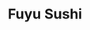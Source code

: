 ---
layout: place
title: "Fuyu Sushi"
permalink: /colorado/aurora/fuyu-sushi.html
stateAbbr: CO
stateName: Colorado
cityName: Aurora
seo:
  name: "Fuyu Sushi"
  type: Restaurant
  links: http://fuyusushi.com/
description: "Fuyu Sushi serves delicious sushi in Aurora, Colorado. Try fresh Japanese dishes for a great dining experience. "
place_id: ChIJYQwbgqmJbIcRNHTYBvRky3E
photos:
  - name: >-
      places/ChIJYQwbgqmJbIcRNHTYBvRky3E/photos/AeeoHcItF2SME5NHK30REN1DeqL5Fu_VH8QTyJSXZ1xdqBumkZASjT6MQMJnmkg7K41H3clSQPAQqaTD8HeSfgPg7nlrYS-5QYuYOKWnRBmi_jU--Oagh29_nEYeR_rIUi62cGTmw88MxbDAd0RqUpph3bRreo7q2Pld23oWGPqgo0RhL1j_kBc2L_5HlJ7wOblaNqOUYaJWhOUBvIIolN0ERZo7cuMaL2gAhpCZNayyzaDlD_PX8nkvERyQCUrib2ExKdddiy6ahkExRTX807GKuH5D-MBbWV50B7e_T89CJQwKJXCSL3A3jNd1i3OJLkD5YJ_Rwp16jLo4f9AHUG8Io778IZ0-x4SD0bg6JTnT5Txht-nNpLMTrnRdpzGxVwKTnqhsCW_lTYl-2DpZzhQz9GJBsVCVDfvLJBpMLLe9BGT_f0eO
    widthPx: 3302
    heightPx: 1486
    authorAttributions:
      - displayName: John Huynh
        uri: https://maps.google.com/maps/contrib/107985455637243587483
        photoUri: >-
          https://lh3.googleusercontent.com/a-/ALV-UjX-WXo8FZiIgebUlYyfgVeeB4qudg72z53502YY16XQFuILFAM=s100-p-k-no-mo
    flagContentUri: >-
      https://www.google.com/local/imagery/report/?cb_client=maps_api_places.places_api&image_key=!1e10!2sCIHM0ogKEICAgICl1puggwE&hl=en-US
    googleMapsUri: >-
      https://www.google.com/maps/place//data=!3m4!1e2!3m2!1sCIHM0ogKEICAgICl1puggwE!2e10!4m2!3m1!1s0x876c89a9821b0c61:0x71cb64f406d87434
  - name: >-
      places/ChIJYQwbgqmJbIcRNHTYBvRky3E/photos/AeeoHcKbGC3hGaTQr2nzG1l0VzrUPdeSr4deW8QwvJjkNdX5O94T8L4ZE-0MHYYOKTJjSmdI6V1YIfs3GFOxWwsVWbP2wGfPJjq2d_IFsQmvlRAvN9OywskUdZwRv1hpt26Em8JXYNxklYfSvc-r1wjaMqr8zFCCUGn3ieLJO62JnwXOwwErXboUTR5PxwzyDOnOxUgIYjfA3nJniUCrUSH8TfMKBlgaXCqDkiKTdvIJNjlafXx_9fJc8hBFhCwqnC5CugJLjlf0fvt5van9MKzKbY2Z8IbAS2m3Ud0HPSyICJc2jw
    widthPx: 1920
    heightPx: 861
    authorAttributions:
      - displayName: Fuyu Sushi
        uri: https://maps.google.com/maps/contrib/108205169171798838976
        photoUri: >-
          https://lh3.googleusercontent.com/a-/ALV-UjV2avXlkJmt7vLkiy5-LUP-Pp6VVzMsORvZaG2e5wbM5Rp9tbo=s100-p-k-no-mo
    flagContentUri: >-
      https://www.google.com/local/imagery/report/?cb_client=maps_api_places.places_api&image_key=!1e10!2sAF1QipNYtwa_xlGaIrj1GEcHurtqlFvSE9le_M6E-SwW&hl=en-US
    googleMapsUri: >-
      https://www.google.com/maps/place//data=!3m4!1e2!3m2!1sAF1QipNYtwa_xlGaIrj1GEcHurtqlFvSE9le_M6E-SwW!2e10!4m2!3m1!1s0x876c89a9821b0c61:0x71cb64f406d87434
  - name: >-
      places/ChIJYQwbgqmJbIcRNHTYBvRky3E/photos/AeeoHcIxbdVD7xBsnts4yaIGPBQi754LGowFAJ109dqfeb-E1LBr4L0tvzSKInixGPOk_QOowKFztGyb2aOHECvQhFCLCt9Xxquu0QLP1224wKC_W7N9HNh38Eu0DTB4nFhlFNpLZmaZ1fUb99zLnAS00J197P8oN2gqbuWQyLxf--hfWnpvyysJL3b8JAnrgiw_EPPIX9r3voGHVzHL0J7jZvapWeu1dD2E-pvnMg7g0WqywS6bzhLv-Aq-XxgfFsXSbXcG7tysWZVZsgEPtToAa4f7NV2g_p23f9fDZmpHm2lVPCFnBdN3uRJfQwtt3ai8r8J6Pm4U8SyuHxZ6G7aC-vjeEyqwSoVaZjlf5j154C3BjH-ZHtiWgeJGwNx_Nk7oI9Fgm28FFQ1nB-ij0WM1AwSgZ3vgL0M6rJ-B4g9KDgCbVE5n45XnnpO_ukAIXw
    widthPx: 4000
    heightPx: 1868
    authorAttributions:
      - displayName: Emmy Techapaikaweekul
        uri: https://maps.google.com/maps/contrib/100762570136256455320
        photoUri: >-
          https://lh3.googleusercontent.com/a-/ALV-UjUMmzhynpnqZsXAQFOgokhY54dctJa8yOMLwqhufJ-M9lhfXpp1Ig=s100-p-k-no-mo
    flagContentUri: >-
      https://www.google.com/local/imagery/report/?cb_client=maps_api_places.places_api&image_key=!1e10!2sCIABIhAGbyfQbxZ-Xmf-P5EADKjb&hl=en-US
    googleMapsUri: >-
      https://www.google.com/maps/place//data=!3m4!1e2!3m2!1sCIABIhAGbyfQbxZ-Xmf-P5EADKjb!2e10!4m2!3m1!1s0x876c89a9821b0c61:0x71cb64f406d87434
  - name: >-
      places/ChIJYQwbgqmJbIcRNHTYBvRky3E/photos/AeeoHcLpJ266ha6sKfO_ckBLJez-Gmfjts2B3kj1UAGeqsQxQiGN-zq0mfM5cJ8ifd1c4G5jUtfyjdJbP8tsq20wt18b4AUPvTRy6kV1vo-uKuHjLI-Dy6rIM_C4_4Lan0r_Y53QBDXAbn5XQN6nbr5uZXx91TjiQx1WOfHN2VVndDUfgc_NOZFsfRIoWhJfiqhoMLyDzKll-L5Uc9GXfzL7YjyvVIYqCeu6ksQlpV0fmSBJ2EUVS9rDseG5aZZZGPi_jKkT5_dBhXonchUFhr4J7p3x9foMTyT4hzPFkvfGeB6UVwU8StHSM1nnwJatQRJv9T45WF_7I4HF_i_Trvis2Um_b37YwlESnwwqgql09h8QnmhhbTDgOtAuGg_bTEyiYhZSZB_oUFu9cM2_ni8Wq9TLmsU5D-SQBjmcrVmNDtX0GUCG
    widthPx: 3000
    heightPx: 4000
    authorAttributions:
      - displayName: patrick westlund
        uri: https://maps.google.com/maps/contrib/108636827340739321536
        photoUri: >-
          https://lh3.googleusercontent.com/a-/ALV-UjUqyjmRk775g5jSD8dTjaAE0U4eeEVun58vaw0TFrPyANK2Y8Eo=s100-p-k-no-mo
    flagContentUri: >-
      https://www.google.com/local/imagery/report/?cb_client=maps_api_places.places_api&image_key=!1e10!2sCIHM0ogKEICAgIDdxsiQtgE&hl=en-US
    googleMapsUri: >-
      https://www.google.com/maps/place//data=!3m4!1e2!3m2!1sCIHM0ogKEICAgIDdxsiQtgE!2e10!4m2!3m1!1s0x876c89a9821b0c61:0x71cb64f406d87434
  - name: >-
      places/ChIJYQwbgqmJbIcRNHTYBvRky3E/photos/AeeoHcIKn5NE3l_hBc8zezlFnfwCZba32JGA95uAx8ZxZ4mQ7yclxlComIup6v4pP0p9ioN1bi3rxujSzsZvPamA766Vzrrv-8dedT6oCZaWl2ZAk90jd_J5dW4kTRhx1oKf0LoZpTGFUNQa9bAwkRLFzGDSteCo02_e4fP2sdtC_DH-Tq8PkAwhsdmilWlCqNyreVM3uvn4Fgs1lguAVGolWCN_KxMqZO5XjhvjXs0XGSeJWQC3Gntpm_FjFf0XjL6Ha21aSdgtHFYDn_akgiR4JkS_yoNkELAeqOb80GmuJPmtZzRaaOAGu-J0nQVjfBJ29UDtUoUsIimm4fwp1yf2eNdTg9Q-KLcTwDayoHpV_-fd6uaYBbtg1osLGsgYe4EbWVJgYikFc0A9OQkePdVlWYtxQHfXwKsqDbL6Tvfnn_k
    widthPx: 4800
    heightPx: 3600
    authorAttributions:
      - displayName: Jeremy Easley
        uri: https://maps.google.com/maps/contrib/111037791871865183431
        photoUri: >-
          https://lh3.googleusercontent.com/a-/ALV-UjW1XirRx80jZphso8xc4rmv_ovnc5W8rObl7DTlgAUbN04CxCo0HA=s100-p-k-no-mo
    flagContentUri: >-
      https://www.google.com/local/imagery/report/?cb_client=maps_api_places.places_api&image_key=!1e10!2sCIHM0ogKEICAgICz9vvSbA&hl=en-US
    googleMapsUri: >-
      https://www.google.com/maps/place//data=!3m4!1e2!3m2!1sCIHM0ogKEICAgICz9vvSbA!2e10!4m2!3m1!1s0x876c89a9821b0c61:0x71cb64f406d87434
  - name: >-
      places/ChIJYQwbgqmJbIcRNHTYBvRky3E/photos/AeeoHcKnHS2orEymeDIVhxlkg1GD76ktjrvYn1WfHY3XtzUz1cKzN6mlGCzv7xW3pRnvf0hjb2kauj-2A1qP-szAaQM9kYAQYFpXb5UdUwFdmOnpLkSgun_Rb2uVwxX2MA4VCYkh9p4oqxgIC2LXHNW7fTEtX55l7cpgGlBwMh8vur9tSChZCpohzn2Sr5aZuZVUvpEZSLlk7ErbzIWDfJ6asQE7q7COQMImMb79HFxilFGxkyl_ao7NCHfS9zjmRKNTquovZ2nW5t4aW3UnGXAid4yOKKAVqeKtKMiGj8Kar5i_m_zLqxwJID0LHzllfBwEmV3762kt3e3sY5PtuvivKDo5rxVp7fbGO06EMaoiLLMERw7YNzepoWAXpaBK_S1gexjhPQfmk__QIbtt8hF_NQCNZWZyAj2JtyQfH49X9tM
    widthPx: 3024
    heightPx: 4032
    authorAttributions:
      - displayName: Derek Milioni
        uri: https://maps.google.com/maps/contrib/108426899266884761592
        photoUri: >-
          https://lh3.googleusercontent.com/a/ACg8ocLmtKyqKPeVZTB3gC4glADyk_Dc9FB9-OXGBzRaD56MUkF6HA=s100-p-k-no-mo
    flagContentUri: >-
      https://www.google.com/local/imagery/report/?cb_client=maps_api_places.places_api&image_key=!1e10!2sCIHM0ogKEICAgIDT2ZmPbg&hl=en-US
    googleMapsUri: >-
      https://www.google.com/maps/place//data=!3m4!1e2!3m2!1sCIHM0ogKEICAgIDT2ZmPbg!2e10!4m2!3m1!1s0x876c89a9821b0c61:0x71cb64f406d87434
  - name: >-
      places/ChIJYQwbgqmJbIcRNHTYBvRky3E/photos/AeeoHcK0-oKtQBtCnD3j4_6omktF2BS07MuyeH6ZfV1sEzMZQ3GgEyqFBwDWhTHV0L6-e4Y9m2FG3VuDCwUWa7vQcsOS3kod0D9te0EYZt_gRN0wO8YWsCWbDRZJuBgFygpPmUE7ICFs2X4OmrIGhVQtno9wz8jmqVhWJC5oOuftiE3ie7fpWyL65NeQWPM1FexECQMepzqUW7Gs01zHK-qR45WVfYQUyQQN6Pk8NLqhQP2ZuKZ-OhQXbnUThMcxikYEUvEC2gHbaNBOi4D8iYqD28jb2TmqT7eGjQJ25CECIAu4PAG0Urelb0hOXwnCqNKOxbltttbd55IAwookvx1vMRGtEjKIcVp3mlsztxt43nUez5U5bQ4psFdm_3yvCdyT7B24cJy63kY7YzCjnpIQc7zcKKNpBPgUaD094sic7TDamg
    widthPx: 4032
    heightPx: 3024
    authorAttributions:
      - displayName: S W
        uri: https://maps.google.com/maps/contrib/100280031787569303424
        photoUri: >-
          https://lh3.googleusercontent.com/a-/ALV-UjWl-K6wzwlTM_ePo0ssLpEizczUR1hNR_mNp5m_YvJ_KuhdRb9_=s100-p-k-no-mo
    flagContentUri: >-
      https://www.google.com/local/imagery/report/?cb_client=maps_api_places.places_api&image_key=!1e10!2sCIHM0ogKEICAgICLqomYNg&hl=en-US
    googleMapsUri: >-
      https://www.google.com/maps/place//data=!3m4!1e2!3m2!1sCIHM0ogKEICAgICLqomYNg!2e10!4m2!3m1!1s0x876c89a9821b0c61:0x71cb64f406d87434
  - name: >-
      places/ChIJYQwbgqmJbIcRNHTYBvRky3E/photos/AeeoHcIR0zbA6PjL-Ebi3OWbbdofBxQobHASot9UHmGIUZ2vkjsHKeeouq4n4TWpUucpRoopxQC_V6dIl1L0uB52zqFklnzCWuxVZXKglSzOYQZqIJQDOqfh3svpN7Cf8tJGUXkN732Cvzzt1lFGn-i6rmh6P5hxPHZD8LB5FlR2Rws_51SX3uVLPk1aOqCIEoq-Mkr5PIR1g1Ig1OUV5JqVnDptr0dIZgR7RxMm_pP-sBx7jzC8-RH6rBKrXCTJVjXoNtco1zD1nIvnwJQPrpaqkqqmxusEj8ihwkmfOw7lAvqQFwe0u5IvtwKhSQDfjjMf2YPF1zrLDBEPX1B7C_AK9gqLQHEvnG0ViLit0tkCYGqNwFJlqxfDPx3np_1pdNbaHDzxrUyjhmjxSd7b68wdjxZyXbBZS5SearTNTBBViIwJp9I
    widthPx: 3024
    heightPx: 4032
    authorAttributions:
      - displayName: Jeremy Easley
        uri: https://maps.google.com/maps/contrib/111037791871865183431
        photoUri: >-
          https://lh3.googleusercontent.com/a-/ALV-UjW1XirRx80jZphso8xc4rmv_ovnc5W8rObl7DTlgAUbN04CxCo0HA=s100-p-k-no-mo
    flagContentUri: >-
      https://www.google.com/local/imagery/report/?cb_client=maps_api_places.places_api&image_key=!1e10!2sCIHM0ogKEICAgICz9vvS7AE&hl=en-US
    googleMapsUri: >-
      https://www.google.com/maps/place//data=!3m4!1e2!3m2!1sCIHM0ogKEICAgICz9vvS7AE!2e10!4m2!3m1!1s0x876c89a9821b0c61:0x71cb64f406d87434
  - name: >-
      places/ChIJYQwbgqmJbIcRNHTYBvRky3E/photos/AeeoHcIBN94H8PhyKEJOQ6eojyzwDw6Z_W_9I3bOaLAJxZhCNu4pTiIyBxvvEQVKk_7Qtvsd8AJcIWDpjNyJGxjSfCpGYsa436ZdNsPt3UJlThAxYAutkiXOTgbHlpRq55nWStW-qtMc04pfnqtZLoJS7t5rwjxHn8SRInE_aOIMhbDlmjsri23ePg96NZzm9QMI37TKfIKl-2SkNz-HSdeazT2earcBkDZGMxs2NzQ-UMS0cOlpiE8d7ESJicn_8ExAXVyToivEbXrFnlBsPaxg0-kRFt-hPiol1EhnGbow9kk-G5VCg1Zuc6quTZyBlq2AgFq7n3Y_WgZoSbd0DT3Yd4Kys1D7ZqtP3503lXEtYBFZ1mlloiWQYjbPaJtEei00WgU7QMNJqqc_x6J_pHcpKyijRfUbOQhOOZjLaEnwtqw
    widthPx: 4032
    heightPx: 3024
    authorAttributions:
      - displayName: Jeremy Easley
        uri: https://maps.google.com/maps/contrib/111037791871865183431
        photoUri: >-
          https://lh3.googleusercontent.com/a-/ALV-UjW1XirRx80jZphso8xc4rmv_ovnc5W8rObl7DTlgAUbN04CxCo0HA=s100-p-k-no-mo
    flagContentUri: >-
      https://www.google.com/local/imagery/report/?cb_client=maps_api_places.places_api&image_key=!1e10!2sCIHM0ogKEICAgICz9vvSLA&hl=en-US
    googleMapsUri: >-
      https://www.google.com/maps/place//data=!3m4!1e2!3m2!1sCIHM0ogKEICAgICz9vvSLA!2e10!4m2!3m1!1s0x876c89a9821b0c61:0x71cb64f406d87434
  - name: >-
      places/ChIJYQwbgqmJbIcRNHTYBvRky3E/photos/AeeoHcIgMDPhyqRYwbikzC2CmFTdlCKAtKZasuTTm60BWe7u5BPIVMAPomKqJTxXupmp9tcB8JsbCqqH5eqYYIBO34u8IGqEHcBXADHoVcI0Z5wRcs6zGYG2usaHwJbD9eoiJAElLQ1hlfA2Q6jzLuPm5-Z4SRWcL8NyaQLZgMjaqmLL5sNRZYFsjc5cRqNwCT8LVgxrR8-eksWxj8adWPetQLUheOEiac0TmBSMyahd4VPiLivTfuJJsCPXw-_fTvcniCssWMP9eKlv_EP-YD6Prz68kLuLj2mT8A1CDTZ4YbhSX-JoFjQTc8RD4QjZd4zYKi1omd0IJ5M_wtqbVyGNzPI84Z0TrPbCVK9MT26E96aODxhSWQjdGMwdSb-WZ7tNJKaRf_VlwGjOttGdbwUK9W6svczWy5TDahJwAGEPxwTCbQ
    widthPx: 1080
    heightPx: 1920
    authorAttributions:
      - displayName: Ken Lee
        uri: https://maps.google.com/maps/contrib/115619107049285459977
        photoUri: >-
          https://lh3.googleusercontent.com/a/ACg8ocLgdKZN83vNGzEcgvRBzMyZ_h706vlaLdvcCIoO90PIFZ5CxQ=s100-p-k-no-mo
    flagContentUri: >-
      https://www.google.com/local/imagery/report/?cb_client=maps_api_places.places_api&image_key=!1e10!2sCIHM0ogKEICAgID9uenBGg&hl=en-US
    googleMapsUri: >-
      https://www.google.com/maps/place//data=!3m4!1e2!3m2!1sCIHM0ogKEICAgID9uenBGg!2e10!4m2!3m1!1s0x876c89a9821b0c61:0x71cb64f406d87434
address: 16911 E Quincy Ave A4, Aurora, CO 80015, USA
street: 16911 E Quincy Ave A4
city: Aurora
state: CO
zip: '80015'
country: USA
neighborhood: null
latitude: '39.640184'
longitude: '-104.790994'
accessibility_options:
  wheelchairAccessibleParking: true
  wheelchairAccessibleEntrance: true
  wheelchairAccessibleRestroom: true
  wheelchairAccessibleSeating: true
business_status: OPERATIONAL
name: Fuyu Sushi
google_maps_links:
  directionsUri: >-
    https://www.google.com/maps/dir//''/data=!4m7!4m6!1m1!4e2!1m2!1m1!1s0x876c89a9821b0c61:0x71cb64f406d87434!3e0
  placeUri: https://maps.google.com/?cid=8199758545807766580
  writeAReviewUri: >-
    https://www.google.com/maps/place//data=!4m3!3m2!1s0x876c89a9821b0c61:0x71cb64f406d87434!12e1
  reviewsUri: >-
    https://www.google.com/maps/place//data=!4m4!3m3!1s0x876c89a9821b0c61:0x71cb64f406d87434!9m1!1b1
  photosUri: >-
    https://www.google.com/maps/place//data=!4m3!3m2!1s0x876c89a9821b0c61:0x71cb64f406d87434!10e5
primary_type: Japanese Restaurant
opening_hours:
  regular:
    - 'Monday: 11:00 AM – 3:00 PM, 4:30 – 9:30 PM'
    - 'Tuesday: 11:00 AM – 3:00 PM, 4:30 – 9:30 PM'
    - 'Wednesday: 11:00 AM – 3:00 PM, 4:30 – 9:30 PM'
    - 'Thursday: 11:00 AM – 3:00 PM, 4:30 – 9:30 PM'
    - 'Friday: 11:00 AM – 3:00 PM, 4:30 – 10:00 PM'
    - 'Saturday: 11:00 AM – 3:00 PM, 4:30 – 10:00 PM'
    - 'Sunday: 12:00 – 9:30 PM'
  current:
    - 'Monday: 11:00 AM – 3:00 PM, 4:30 – 9:30 PM'
    - 'Tuesday: 11:00 AM – 3:00 PM, 4:30 – 9:30 PM'
    - 'Wednesday: 11:00 AM – 3:00 PM, 4:30 – 9:30 PM'
    - 'Thursday: 11:00 AM – 3:00 PM, 4:30 – 9:30 PM'
    - 'Friday: 11:00 AM – 3:00 PM, 4:30 – 10:00 PM'
    - 'Saturday: 11:00 AM – 3:00 PM, 4:30 – 10:00 PM'
    - 'Sunday: 12:00 – 9:30 PM'
secondary_opening_hours:
  regular:
    weekdayDescriptions: null
    type: null
  current:
    weekdayDescriptions: null
    type: null
phone: (303) 997-5869
price_level: PRICE_LEVEL_MODERATE
price_range: $20 &ndash; $30
rating: '4.8'
rating_count: 0
website: http://fuyusushi.com/
reviews: null
parking_options: null
payment_options: null
allow_dogs: null
curbside_pickup: null
delivery: null
dine_in: null
good_for_children: null
good_for_groups: null
good_for_sports: null
live_music: null
menu_for_children: null
outdoor_seating: null
reservable: null
restroom: null
serves_beer: null
serves_breakfast: null
serves_brunch: null
serves_cocktails: null
serves_coffee: null
serves_dinner: null
serves_dessert: null
serves_lunch: null
serves_vegetarian_food: null
serves_wine: null
takeout: null
update_category: essentials
summary: null

---